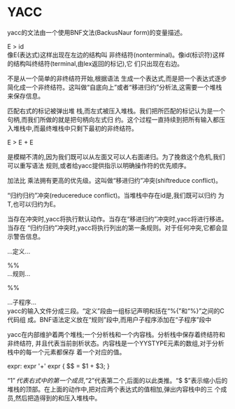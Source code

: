 # YACC

yacc的文法由一个使用BNF文法\(Backus­Naur form\)的变量描述。

E ­&gt; id  
像E\(表达式\)这样出现在左边的结构叫 非终结符\(nonterminal\)。像id\(标识符\)这样的结构叫终结符\(terminal,由lex返回的标记\),它 们只出现在右边。

不是从一个简单的非终结符开始,根据语法 生成一个表达式,而是把一个表达式逐步简化成一个非终结符。这叫做“自底向上”或者“移进­归约”分析法,这需要一个堆栈来保存信息。

匹配右式的标记被弹出堆 栈,而左式被压入堆栈。我们把所匹配的标记认为是一个句柄,而我们所做的就是把句柄向左式归 约。这个过程一直持续到把所有输入都压入堆栈中,而最终堆栈中只剩下最初的非终结符。

E ­&gt; E + E

是模糊不清的,因为我们既可以从左面又可以人右面递归。为了挽救这个危机,我们可以重写语法 规则,或者给yacc提供指示以明确操作符的优先顺序。

加法比 乘法拥有更高的优先级。这叫做“移进­归约”冲突\(shift­reduce conflict\)。

“归约­归约”冲突\(reduce­reduce conflict\)。当堆栈中存在id是,我们既可以归约 为T,也可以归约为E。

当存在冲突时,yacc将执行默认动作。当存在“移进­归约”冲突时,yacc将进行移进。当存在 “归约­归约”冲突时,yacc将执行列出的第一条规则。对于任何冲突,它都会显示警告信息。

...定义...

%%  
 ...规则...

%%

...子程序...  
 yacc的输入文件分成三段。“定义”段由一组标记声明和括在“%{”和“%}”之间的C代码组 成。BNF语法定义放在“规则”段中,而用户子程序添加在“子程序”段中

yacc在内部维护着两个堆栈;一个分析栈和一个内容栈。分析栈中保存着终结符和非终结符, 并且代表当前剖析状态。内容栈是一个YYSTYPE元素的数组,对于分析栈中的每一个元素都保存 着一个对应的值。

expr: expr '+' expr { $$ = $1 + $3; }

“$1”代表右式中的第一个成员,“$2”代表第二个,后面的以此类推。“$ $”表示缩小后的堆栈的顶部。在上面的动作中,把对应两个表达式的值相加,弹出内容栈中的三 个成员,然后把造得到的和压入堆栈中。

